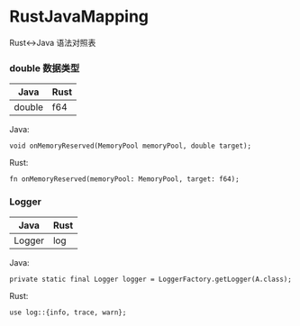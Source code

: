 # RustJavaMapping
Rust&lt;->Java 语法对照表

### double 数据类型

|  Java   | Rust  |
|  ----  | ----  |
| double  | f64 |


Java: </p>
```void onMemoryReserved(MemoryPool memoryPool, double target);```

Rust: </p>
```fn onMemoryReserved(memoryPool: MemoryPool, target: f64);```


### Logger

|  Java   | Rust  |
|  ----  | ----  |
| Logger  | log |

Java: </p>
```private static final Logger logger = LoggerFactory.getLogger(A.class);```

Rust: </p>
```use log::{info, trace, warn};```


